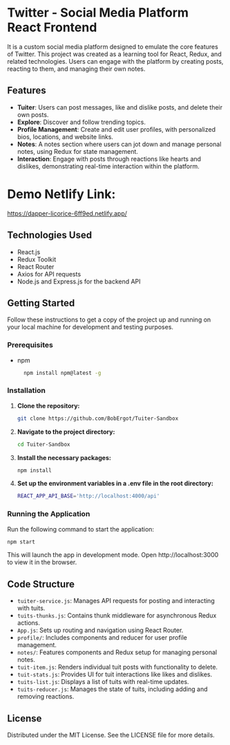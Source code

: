# Twitter - Social Media Platform React Frontend

It is a custom social media platform designed to emulate the core features of Twitter. This project was created as a learning tool for React, Redux, and related technologies. Users can engage with the platform by creating posts, reacting to them, and managing their own notes.

## Features

- **Tuiter**: Users can post messages, like and dislike posts, and delete their own posts.
- **Explore**: Discover and follow trending topics.
- **Profile Management**: Create and edit user profiles, with personalized bios, locations, and website links.
- **Notes**: A notes section where users can jot down and manage personal notes, using Redux for state management.
- **Interaction**: Engage with posts through reactions like hearts and dislikes, demonstrating real-time interaction within the platform.

# Demo Netlify Link:
https://dapper-licorice-6ff9ed.netlify.app/

## Technologies Used

- React.js
- Redux Toolkit
- React Router
- Axios for API requests
- Node.js and Express.js for the backend API 

## Getting Started

Follow these instructions to get a copy of the project up and running on your local machine for development and testing purposes.

### Prerequisites
- npm
    ```sh
      npm install npm@latest -g
    ```
### Installation

1. **Clone the repository:**
   ```sh
   git clone https://github.com/BobErgot/Tuiter-Sandbox
   ```
   
2. **Navigate to the project directory:**
   ```sh
   cd Tuiter-Sandbox
   ```

3. **Install the necessary packages:**
   ```sh
   npm install
   ```

4. **Set up the environment variables in a .env file in the root directory:**
   ```sh
   REACT_APP_API_BASE='http://localhost:4000/api'
   ```

### Running the Application
Run the following command to start the application:
   ```sh
   npm start
   ```
This will launch the app in development mode. Open http://localhost:3000 to view it in the browser.

## Code Structure

- `tuiter-service.js`: Manages API requests for posting and interacting with tuits.
- `tuits-thunks.js`: Contains thunk middleware for asynchronous Redux actions.
- `App.js`: Sets up routing and navigation using React Router.
- `profile/`: Includes components and reducer for user profile management.
- `notes/`: Features components and Redux setup for managing personal notes.
- `tuit-item.js`: Renders individual tuit posts with functionality to delete.
- `tuit-stats.js`: Provides UI for tuit interactions like likes and dislikes.
- `tuits-list.js`: Displays a list of tuits with real-time updates.
- `tuits-reducer.js`: Manages the state of tuits, including adding and removing reactions.

## License
Distributed under the MIT License. See the LICENSE file for more details.
